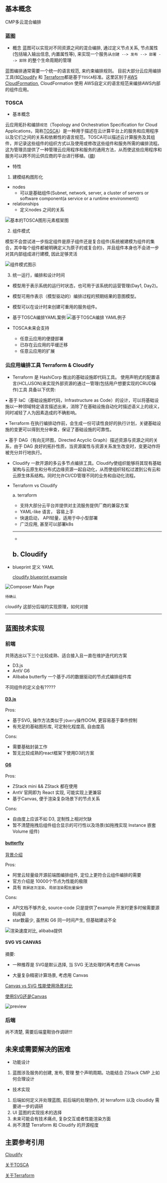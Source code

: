 ## 基本概念
CMP多云混合编排

### 蓝图

- 概念
蓝图可以实现对不同资源之间的混合编排, 通过定义节点关系, 节点属性(包括输入输出信息, 内置属性等), 来实现一个服务从`创建 --> 发布 --> 部署 --> 卸除` 的整个生命周期的管理

蓝图编排通常需要一个统一的语言规范, 来约束编排规则。 目前大部分云应用编排工具(如[Cloudify](https://cloudify.co/) 和 [Terraform](https://www.terraform.io/)都是基于`TOSCA`标准。这里区别于[AWS CloudFormation](https://aws.amazon.com/cloudformation/), CloudFormation 使用 AWS自定义的语言规范来编排AWS内部的组件应用。


### TOSCA
- 基本概念

 云应用拓扑和编排`规范`（Topology and Orchestration Specification for Cloud Applications，简称[TOSCA](https://www.oasis-open.org/committees/tc_home.php?wg_abbrev=tosca)）是一种用于描述在云计算平台上的服务和应用程序以及它们之间的关系和依赖性的语言规范。TOSCA可以描述云计算服务及其组件，并记录这些组件的组织方式以及使用或修改这些组件和服务所需的编排流程。这为管理员提供了一种管理云应用程序和服务的通用方法，从而使这些应用程序和服务可以跨不同云供应商的平台进行移植。([摘](https://mp.weixin.qq.com/s/qsrJfpx0C5sWPA1YS9WJaA))

- 特性
1. 建模结构图形化
  - nodes
    - 可以是基础组件(Subnet, network, server, a cluster of servers or software component(a service or a runtime environment))
  - relationships
    - 定义nodes 之间的关系

![基本的TOSCA图形元素框架图](https://mmbiz.qpic.cn/mmbiz_png/v763enzKgu0PVJnXTpzhWNg8gQC5gz1kkYTMu1ry7UpDAzIIVP1Yf5c9RUVpyyb3VEBh26JWSOibvLlrLX0cgWQ/640?wx_fmt=png&tp=webp&wxfrom=5&wx_lazy=1&wx_co=1)

2. 组件模式

模型不会尝试进一步指定组件是原子组件还是复合组件(系统被建模为组件的集合，其中每个组件都被明确定义为原子的或复合的)，并且组件本身也不会进一步对其内部组成进行建模, 因此足够灵活

![组件模式图示](https://mmbiz.qpic.cn/mmbiz_png/v763enzKgu0PVJnXTpzhWNg8gQC5gz1kFrws9GHPe9RibcibvjiaUhluRriaiaPZxPG8WHXvb2vHjqGFpZbn5LZpOvg/640?wx_fmt=png&tp=webp&wxfrom=5&wx_lazy=1&wx_co=1)


3. 统一运行，编排和设计时间
- 模型用于表示系统的运行时状态，也可用于该系统的运营管理(Day1, Day2)。

- 模型可用作表示（模型驱动的）编排过程的预期结果的意图模型。

- 模型可以在设计时来创建可重用的服务组件。


- 基于TOSCA编排YAML案例
![基于TOSCA编排 YAML例子](https://docs.cloudify.co/latest/images/composer/source-view.png)


- TOSCA未来会支持 
  - 任意云应用的便捷部署
  - 已存在云应用的平缓迁移
  - 任意云应用的扩展

### 云应用编排工具 Terraform & Cloudify
- Terraform
是 HashiCorp 推出的基础设施即代码工具。
使用声明式的配置语言(HCL/JSON)来实现外部资源的通过一管理(包括用户想要实现的CRUD操作)工具
具备以下优势:

• 基于 IaC（基础设施即代码，Infrastructure as Code）的设计，可以将基础设施以一种领域特定语言描述出来，消除了在基础设施自动化时描述语义上的歧义，同时减轻了人为因素造成的不确影响。

• Terraform 在执行编排动作前，会生成一份可读性良好的执行计划，关键基础设施的变更可以得到充分审查，保证了基础设施的可靠性。

• 基于 DAG（有向无环图，Directed Acyclic Graph）描述资源与资源之间的关系，由于 DAG 良好的拓扑性质，当资源属性与资源关系发生改变时，变更动作将被充分并行地执行。

- Cloudify
一款开源的多云多节点编排工具。Cloudify使组织能够将其现有基础架构与云原生和分布式边缘资源一起自动化，从而使组织轻松过渡到公有云和云原生体系结构。同时允许CI/CD管理不同的业务和自动化流程。

- Terraform vs Cloudify

  a. terraform
  - 支持大部分云平台并提供对主流服务提供厂商的兼容方案
  - YAML-like 语言， 容易上手
  - 快速启动， API轻量，适用于中小型部署
  - 广泛应用, 甚至可以部署k8s
  - - - 
  - 

  b. Cloudify
  - 

- blueprint 定义 YAML

  [cloudify blueprint example](https://github.com/cloudify-cosmo/cloudify-nodecellar-example/blob/master/local-blueprint.yaml)

![Composer Main Page](https://docs.cloudify.co/latest/images/composer/composer_interface.png)

`待确认`

cloudify 这部分后端的实现原理，如何对接

- - -

## 蓝图技术实现

### 前端

共筛选出以下三个比较成熟、适合接入且一直在维护迭代的方案

- D3.js
- AntV G6 
- Alibaba butterfly 一个基于JS的数据驱动的节点式编排组件库

不同组件的定义会有?????

#### [D3.js](https://d3js.org/)


Pros:

- 基于SVG, 操作方法类似于`jQuery`操作DOM, 更容易基于事件控制
- 有充足的基础图形库, 可定制化程度高, 自由度高

Cons:

- 需要基础封装工作
- 暂无比较成熟的react框架下使用D3的方案

#### [G6](https://g6.antv.vision/)

Pros:

- ZStack mini && ZStack 都在使用
- AntV 官网即为 React 实现, 可能实现上更兼容
- 基于Canvas, 便于渲染复杂场景下的节点关系

Cons:

- 自由度上应该不如 D3, 定制性上相对欠缺
- 暂不清楚拖拽后组件组合显示的可行性以及场景(如拖拽实现 Instance 嵌套 Volume 组件)

#### [butterfly](https://github.com/alibaba/butterfly)

[背景介绍](https://juejin.im/post/6867421471497519117)

Pros:
- 阿里云轻量级开源前端图编排组件, 定位上更符合云组件编排的需要
- 官方介绍是 10000个节点为性能的极限
- 具有 `首屏逐次渲染`、`局部渲染`和`批量操作`

Cons:
- API文档不够齐全, source-code 只是提供了example 开发时更多时候需要源码阅读
- star数最少, 虽然和 G6 同一时间产生, 但基础建设不全

![渲染速度对比, alibaba提供](https://imgconvert.csdnimg.cn/aHR0cHM6Ly9hdGEyLWltZy5vc3MtY24temhhbmdqaWFrb3UuYWxpeXVuY3MuY29tL2RjZDNkYTRiY2U5MGU1NDNkNGU2NDBlMDI1MWNlMDZkLnBuZw?x-oss-process=image/format,png)

#### SVG VS CANVAS

摘要:
- 一种推荐是 SVG是默认选择, 当 SVG 无法处理时再考虑用 Canvas

- 大量复杂精密计算场景, 考虑用 Canvas

[Canvas vs SVG 性能使用场景对比](https://g2.antv.vision/zh/docs/manual/tutorial/renderer)

[使用SVG还是Canvas](https://css-tricks.com/when-to-use-svg-vs-when-to-use-canvas/)

![preview](https://pic1.zhimg.com/v2-19a808f0d32b4ed9ec2eafe6f7d98a5c_r.jpg)

### 后端
尚不清楚, 需要后端童鞋协作调研!!!

## 未来或需要解决的困难
- 功能设计
1. 蓝图涉及服务的创建, 发布, 管理 整个声明周期。功能结合 ZStack CMP 上如何合理设计

- 技术实现 
1. 后端如何定义并处理蓝图, 前后端的处理协作, 对 terraform 以及 cloudidy 需要进一步的调研
2. UI 蓝图的实现技术的选择
3. 未来可能会有技术痛点, 复杂交互或者性能渲染方面
4. 尚不清楚 Terraform 和 Cloudify 的开源程度

## 主要参考引用
[Cloudify](https://cloudify.co/blog/what-is-tosca-cloud-application-orchestration-tutorial-cloudify/)

[关于TOSCA](https://mp.weixin.qq.com/s/qsrJfpx0C5sWPA1YS9WJaA)

[关于Terraform](http://www.cloudchef.io/h-nd-120.html#_np=129_991)



